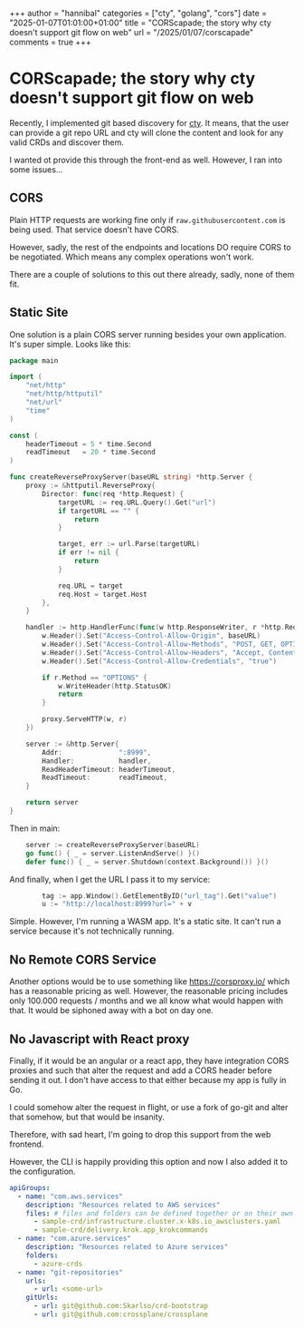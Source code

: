 +++
author = "hannibal"
categories = ["cty", "golang", "cors"]
date = "2025-01-07T01:01:00+01:00"
title = "CORScapade; the story why cty doesn't support git flow on web"
url = "/2025/01/07/corscapade"
comments = true
+++

# CORScapade; the story why cty doesn't support git flow on web

Recently, I implemented git based discovery for [cty](https://github.com/Skarlso/crd-to-sample-yaml). It means, that the user can provide
a git repo URL and cty will clone the content and look for any valid CRDs and discover them.

I wanted ot provide this through the front-end as well. However, I ran into some issues...

## CORS

Plain HTTP requests are working fine only if `raw.githubusercontent.com` is being used. That service doesn't have CORS.

However, sadly, the rest of the endpoints and locations DO require CORS to be negotiated. Which means any complex
operations won't work.

There are a couple of solutions to this out there already, sadly, none of them fit.

## Static Site

One solution is a plain CORS server running besides your own application. It's super simple. Looks like this:

```go
package main

import (
	"net/http"
	"net/http/httputil"
	"net/url"
	"time"
)

const (
	headerTimeout = 5 * time.Second
	readTimeout   = 20 * time.Second
)

func createReverseProxyServer(baseURL string) *http.Server {
	proxy := &httputil.ReverseProxy{
		Director: func(req *http.Request) {
			targetURL := req.URL.Query().Get("url")
			if targetURL == "" {
				return
			}

			target, err := url.Parse(targetURL)
			if err != nil {
				return
			}

			req.URL = target
			req.Host = target.Host
		},
	}

	handler := http.HandlerFunc(func(w http.ResponseWriter, r *http.Request) {
		w.Header().Set("Access-Control-Allow-Origin", baseURL)
		w.Header().Set("Access-Control-Allow-Methods", "POST, GET, OPTIONS, PUT, DELETE")
		w.Header().Set("Access-Control-Allow-Headers", "Accept, Content-Type, Content-Length, Accept-Encoding")
		w.Header().Set("Access-Control-Allow-Credentials", "true")

		if r.Method == "OPTIONS" {
			w.WriteHeader(http.StatusOK)
			return
		}

		proxy.ServeHTTP(w, r)
	})

	server := &http.Server{
		Addr:              ":8999",
		Handler:           handler,
		ReadHeaderTimeout: headerTimeout,
		ReadTimeout:       readTimeout,
	}

	return server
}
```

Then in main:

```go
	server := createReverseProxyServer(baseURL)
	go func() { _ = server.ListenAndServe() }()
	defer func() { _ = server.Shutdown(context.Background()) }()
```

And finally, when I get the URL I pass it to my service:

```go
		tag := app.Window().GetElementByID("url_tag").Get("value")
		u := "http://localhost:8999?url=" + v
```

Simple. However, I'm running a WASM app. It's a static site. It can't run a service because it's not technically running.

## No Remote CORS Service

Another options would be to use something like https://corsproxy.io/ which has a reasonable pricing as well. However, the
reasonable pricing includes only 100.000 requests / months and we all know what would happen with that. It would be
siphoned away with a bot on day one.

## No Javascript with React proxy

Finally, if it would be an angular or a react app, they have integration CORS proxies and such that alter the request
and add a CORS header before sending it out. I don't have access to that either because my app is fully in Go.

I could somehow alter the request in flight, or use a fork of go-git and alter that somehow, but that would be insanity.

Therefore, with sad heart, I'm going to drop this support from the web frontend.

However, the CLI is happily providing this option and now I also added it to the configuration.

```yaml
apiGroups:
  - name: "com.aws.services"
    description: "Resources related to AWS services"
    files: # files and folders can be defined together or on their own
      - sample-crd/infrastructure.cluster.x-k8s.io_awsclusters.yaml
      - sample-crd/delivery.krok.app_krokcommands
  - name: "com.azure.services"
    description: "Resources related to Azure services"
    folders:
      - azure-crds
  - name: "git-repositories"
    urls:
      - url: <some-url>
    gitUrls:
      - url: git@github.com:Skarlso/crd-bootstrap
      - url: git@github.com:crossplane/crossplane
```
